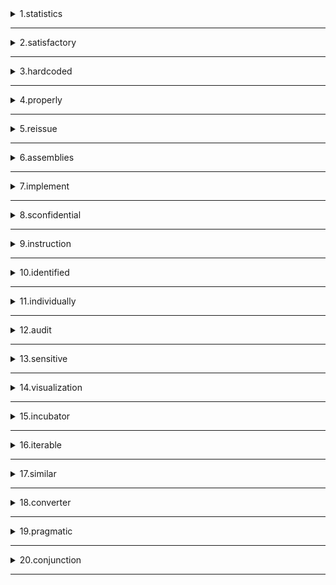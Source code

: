<details>
<summary>1.statistics</summary>

```
n. 统计；统计学；[统计] 统计资料

```
</details>

---

<details>
<summary>2.satisfactory</summary>

```
adj. 满意的；符合要求的；赎罪的

```
</details>

---

<details>
<summary>3.hardcoded</summary>

```
写死

```
</details>

---

<details>
<summary>4.properly</summary>

```
adv. 适当地；正确地；恰当地

```
</details>

---

<details>
<summary>5.reissue</summary>

```
n. 重新发行；再版物

```
</details>

---

<details>
<summary>6.assemblies</summary>

```
n. 装配；程序集；集会；

```
</details>

---

<details>
<summary>7.implement</summary>

```
n. 工具，器具；手段
vt. 实施，执行；实现，使生效

```
</details>

---

<details>
<summary>8.sconfidential</summary>

```
销售部绝密

```
</details>

---

<details>
<summary>9.instruction</summary>

```
n. 指令，命令；指示；教导；用法说明

```
</details>

---

<details>
<summary>10.identified</summary>

```
v. 鉴定（identify的过去分词）；辨认
adj. 被识别的；经鉴定的；被认同者

```
</details>

---

<details>
<summary>11.individually</summary>

```
adv. 个别地，单独地

```
</details>

---
<details>
<summary>12.audit</summary>

```
n. 审计；[审计] 查账

```
</details>

---
<details>
<summary>13.sensitive</summary>

```
adj. 敏感的；感觉的；[仪] 灵敏的；感光的；易受伤害的；易受影响的
n. 敏感的人；有灵异能力的人

```
</details>

---
<details>
<summary>14.visualization</summary>

```
n. 形象化；清楚地呈现在心

```
</details>

---
<details>
<summary>15.incubator</summary>

```
n. [禽] 孵卵器；[儿科] 保温箱；早产儿保育器；细菌培养器

```
</details>

---

<details>
<summary>16.iterable</summary>

```
可迭代的 迭代器

```
</details>

---
<details>
<summary>17.similar</summary>

```
n. 类似物
adj. 相似的

```
</details>

---

<details>
<summary>18.converter</summary>

```
n. [电] 变流器，整流器；转化器

```
</details>

---
<details>
<summary>19.pragmatic</summary>

```
adj. 实际的；实用主义的

```
</details>

---

<details>
<summary>20.conjunction</summary>

```
n. 结合；[语] 连接词；同时发生

```
</details>

---
